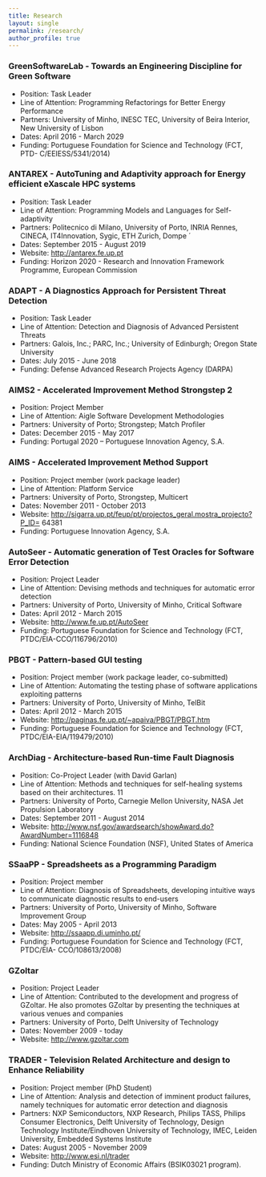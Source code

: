 ```yaml
---
title: Research
layout: single
permalink: /research/
author_profile: true
---
```


### GreenSoftwareLab - Towards an Engineering Discipline for Green Software
* Position: Task Leader
* Line of Attention: Programming Refactorings for Better Energy Performance
* Partners: University of Minho, INESC TEC, University of Beira Interior, New University of Lisbon
* Dates: April 2016 - March 2029
* Funding: Portuguese Foundation for Science and Technology (FCT, PTD- C/EEIESS/5341/2014)

### ANTAREX - AutoTuning and Adaptivity approach for Energy efficient eXascale HPC systems
* Position: Task Leader
* Line of Attention: Programming Models and Languages for Self-adaptivity
* Partners: Politecnico di Milano, University of Porto, INRIA Rennes, CINECA, IT4Innovation, Sygic, ETH Zurich, Dompe ́
* Dates: September 2015 - August 2019
* Website: http://antarex.fe.up.pt
* Funding: Horizon 2020 - Research and Innovation Framework Programme, European Commission


### ADAPT - A Diagnostics Approach for Persistent Threat Detection
* Position: Task Leader
* Line of Attention: Detection and Diagnosis of Advanced Persistent Threats
* Partners: Galois, Inc.; PARC, Inc.; University of Edinburgh; Oregon State University
* Dates: July 2015 - June 2018
* Funding: Defense Advanced Research Projects Agency (DARPA)

### AIMS2 - Accelerated Improvement Method Strongstep 2

* Position: Project Member
* Line of Attention: Aigle Software Development Methodologies
* Partners: University of Porto; Strongstep; Match Profiler
* Dates: December 2015 - May 2017
* Funding: Portugal 2020 – Portuguese Innovation Agency, S.A.

### AIMS - Accelerated Improvement Method Support

* Position: Project member (work package leader)
* Line of Attention: Platform Service
* Partners: University of Porto, Strongstep, Multicert
* Dates: November 2011 - October 2013
* Website: http://sigarra.up.pt/feup/pt/projectos_geral.mostra_projecto?P_ID= 64381
* Funding: Portuguese Innovation Agency, S.A.

### AutoSeer - Automatic generation of Test Oracles for Software Error Detection

* Position: Project Leader
* Line of Attention: Devising methods and techniques for automatic error detection
* Partners: University of Porto, University of Minho, Critical Software
* Dates: April 2012 - March 2015
* Website: http://www.fe.up.pt/AutoSeer
* Funding: Portuguese Foundation for Science and Technology (FCT, PTDC/EIA-CCO/116796/2010)


### PBGT - Pattern-based GUI testing

* Position: Project member (work package leader, co-submitted)
* Line of Attention: Automating the testing phase of software applications exploiting patterns
* Partners: University of Porto, University of Minho, TelBit
* Dates: April 2012 - March 2015
* Website: http://paginas.fe.up.pt/~apaiva/PBGT/PBGT.htm
* Funding: Portuguese Foundation for Science and Technology (FCT, PTDC/EIA-EIA/119479/2010)

### ArchDiag - Architecture-based Run-time Fault Diagnosis

* Position: Co-Project Leader (with David Garlan)
* Line of Attention: Methods and techniques for self-healing systems based on their architectures. 11
* Partners: University of Porto, Carnegie Mellon University, NASA Jet Propulsion Laboratory
* Dates: September 2011 - August 2014
* Website: http://www.nsf.gov/awardsearch/showAward.do?AwardNumber=1116848
* Funding: National Science Foundation (NSF), United States of America

### SSaaPP - Spreadsheets as a Programming Paradigm

* Position: Project member
* Line of Attention: Diagnosis of Spreadsheets, developing intuitive ways to communicate diagnostic results to end-users
* Partners: University of Porto, University of Minho, Software Improvement Group
* Dates: May 2005 - April 2013
* Website: http://ssaapp.di.uminho.pt/
* Funding: Portuguese Foundation for Science and Technology (FCT, PTDC/EIA- CCO/108613/2008)


### GZoltar

* Position: Project Leader
* Line of Attention: Contributed to the development and progress of GZoltar. He also promotes GZoltar by presenting the techniques at various venues and companies
* Partners: University of Porto, Delft University of Technology
* Dates: November 2009 - today
* Website: http://www.gzoltar.com

### TRADER - Television Related Architecture and design to Enhance Reliability

* Position: Project member (PhD Student)
* Line of Attention: Analysis and detection of imminent product failures, namely techniques for automatic error detection and diagnosis
* Partners: NXP Semiconductors, NXP Research, Philips TASS, Philips Consumer Electronics, Delft University of Technology, Design Technology Institute/Eindhoven University of Technology, IMEC, Leiden University, Embedded Systems Institute
* Dates: August 2005 - November 2009
* Website: http://www.esi.nl/trader
* Funding: Dutch Ministry of Economic Affairs (BSIK03021 program).
